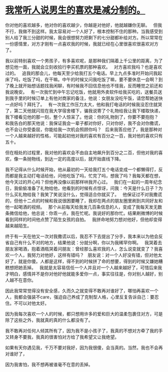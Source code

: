 # [我常听人说男生的喜欢是减分制的。](https://github.com/platojobs/SFLOG/issues/196)


你对他的喜欢越多，他对你的喜欢越少，你越是对他好，他就越嫌你无聊。
 
但我不行，我做不到这样。我太容易对一个人好了，根本控制不住的那种。当我感受到别人给了我三分甜的时候，我会很想努力把剩下的七分甜都补给对方。所以常常在一份感情里，对方才刚有一点喜欢我的时候，我就已经在心里很喜欢很喜欢对方了。

我以前特别喜欢一个男孩子，有多喜欢呢，是那种我们隔着上千公里的距离，为了想见他一面，我就会立刻收拾行李买机票的那种喜欢。
 
对方喜欢我吗？也是喜欢过的。
 
追我的那会儿，他每天至少给我打五个电话。早上九点多准时开始问我起床了吗，吃饭了吗，在干嘛。中午的时候又问我吃饭了嘛，要不要休息一会啊？到了晚上就开始想话题找我闲聊，有时候我不回信息他也不怪我，反而睡觉之前还和我说晚安。
 
有一次我忙到中午忘记吃饭，他就用外卖软件给我买吃的，送餐员送到我手里的时候订单上有他对商家的备注，他说：女朋友没吃午饭，请您帮她送快一点好吗？拜托了。
 
有一次我工作压力太大，他和我打电话的时候我没忍住就哭了，第二天他就闪现在我大学宿舍楼下，骗我说寄了个礼物给我让我下楼取快递，我下楼看见他的那一刻，整个人惊呆了。他说：你的礼物到了，你要不要抱抱？
 
和我告白的那天他说：我保证我会一辈子都对你好，只对你好，我不会对你撒谎，也不会让你受委屈，你能给我一次机会照顾你吗？
 
后来我答应他了，我是那种对一个人越来越好的性格，可能起初他对我的喜欢有百分之一百，我对他的喜欢只有五十。

但在相处的过程里，我对他的喜欢会不由自主地飙升到百分之二百，但他对我的喜欢，像一条抛物线，到达一定的高度以后，就开始直线下降。

我不记得从什么时候开始，他从最初的一天给我打五个电话变成一个都懒得打，反而都是我主动打电话给他，问他吃饭了吗，忙完了吗，想我了吗？我每天都在想，他今天过的开心吗？但他再没像以前那样哄我开心过。
 
我们在一起的一周年纪念日，我偷偷准备了礼物给他，他看到的时候有点惊讶，问我：今天是什么日子？为什么买礼物给我？我笑了笑说没什么，觉得适合你就买了。
 
他保证过不对我撒谎的，但他十二点的时候和我说很困要睡了，我却在两点的朋友圈里刷到共同好友和他一起喝酒的视频。
 
那个从前每天给我发几百条信息的人，变成了我每天发无数条微信给他，他总说：你乖一点，我在忙呢。我说好的那你忙。结果刷微博的时候看到同样的时间他点赞了陌生女孩的自拍。
 
我拼命地努力想对他好，但他却变得越来越陌生。

终于有一天在他又一次对我撒谎以后，我忍不下去提出了分手，我本来以为他会反省自己有什么不对的地方，结果他说：分就分啊，你以为我稀罕你啊。
 
我哭着去朋友家喝酒，抱着酒瓶哭着问朋友：曾经那么喜欢我的人，怎么说变就变了？我喜欢一个人，我努力对他好，这样有错吗？
 
朋友说：对一个人好没有错，但对他太好了，就是你傻。人都是这样，得不到的时候拼了命的想要，得到的时候又嫌她糟糕想把她丢掉。
 
我就是太容易信任一个人并且对一个人越来越好了，可惜后来我才明白，感情并不是你对他好他就能多爱你一点，事实往往是，你对别人越好，别人越不在意你。
 
因此我常常觉得没有安全感，久而久之就变得不敢再对谁好了，哪怕再喜欢一个人，我都会强装不care，强迫自己养成了克制型人格，心里反复告诉自己：要忍住。不可以对他太好。
 
因为我每次喜欢一个人的时候，都只想用许多的爱和巨大的温柔包裹住对方，可是除了这些之外，我就真的真的什么都没有了。
 
我不敢再对任何人倾其所有了，因为我不是小孩子了，我真的不想对方牵了我的手又转身不要我，我真的很害怕对方给了我希望又让我绝望。
 
如果有天你遇见我，千万不要对我好，因为我很傻，会当真的。当然，我也不会再对谁好了，

因为我害怕，我不想再被谁毫不在意的丢掉。